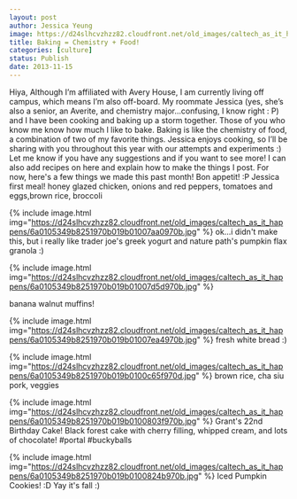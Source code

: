 ```yaml
---
layout: post
author: Jessica Yeung
image: https://d24slhcvzhzz82.cloudfront.net/old_images/caltech_as_it_happens/6a0105349b8251970b019b010078a7970b.jpg
title: Baking = Chemistry + Food!
categories: [culture]
status: Publish
date: 2013-11-15
---
```


Hiya,
Although I’m affiliated with Avery House, I am currently living off campus, which means I’m also off-board. My roommate Jessica (yes, she’s also a senior, an Averite, and chemistry major…confusing, I know right : P) and I have been cooking and baking up a storm together. Those of you who know me know how much I like to bake. Baking is like the chemistry of food, a combination of two of my favorite things. Jessica enjoys cooking, so I’ll be sharing with you throughout this year with our attempts and experiments :) Let me know if you have any suggestions and if you want to see more! I can also add recipes on here and explain how to make the things I post. For now, here's a few things we made this past month!
Bon appetit! :P
Jessica
first meal! honey glazed chicken, onions and red peppers, tomatoes and eggs,brown rice, broccoli


{% include image.html img="https://d24slhcvzhzz82.cloudfront.net/old_images/caltech_as_it_happens/6a0105349b8251970b019b01007aa0970b.jpg" %}
ok...i didn't make this, but i really like trader joe's greek yogurt and nature path's pumpkin flax granola :)


{% include image.html img="https://d24slhcvzhzz82.cloudfront.net/old_images/caltech_as_it_happens/6a0105349b8251970b019b01007d5d970b.jpg" %}

banana walnut muffins!


{% include image.html img="https://d24slhcvzhzz82.cloudfront.net/old_images/caltech_as_it_happens/6a0105349b8251970b019b01007ea4970b.jpg" %}
fresh white bread :)


{% include image.html img="https://d24slhcvzhzz82.cloudfront.net/old_images/caltech_as_it_happens/6a0105349b8251970b019b0100c65f970d.jpg" %}
brown rice, cha siu pork, veggies


{% include image.html img="https://d24slhcvzhzz82.cloudfront.net/old_images/caltech_as_it_happens/6a0105349b8251970b019b0100803f970b.jpg" %}
Grant's 22nd Birthday Cake! Black forest cake with cherry filling, whipped cream, and lots of chocolate! #portal #buckyballs


{% include image.html img="https://d24slhcvzhzz82.cloudfront.net/old_images/caltech_as_it_happens/6a0105349b8251970b019b0100824b970b.jpg" %}
Iced Pumpkin Cookies! :D Yay it's fall :)
